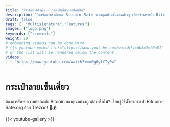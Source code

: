 ```yaml
---
title: "วิซาร์ดการตั้งค่า - กระเป๋าเดี่ยวและมัลติซิก"
description: "วิซาร์ดการตั้งค่าของ Bitcoin Safe จะนำคุณผ่านขั้นตอนต่างๆ เพื่อสร้างกระเป๋า Bitcoin ที่ปลอดภัย"
draft: false
tags: [  "Multisignature","Features"]
images: ["logo.png"]
keywords: ["หลายลายเซ็น"]
weight: 20
# embedding videos can be done with 
# {{< youtube-embed link="https://www.youtube.com/watch?v=dbSmQmt0uDI" >}}
# or the list will be rendered below the content
videos:
  - "https://www.youtube.com/watch?v=m0g6ytYTy0w"
---
```



# กระเป๋าลายเซ็นเดี่ยว

ต้องการรักษาความปลอดภัย Bitcoin ของคุณอย่างถูกต้องหรือไม่? เรียนรู้วิธีตั้งค่ากระเป๋า Bitcoin-Safe.org ด้วย Trezor ! 🔐💰


{{< youtube-gallery >}}